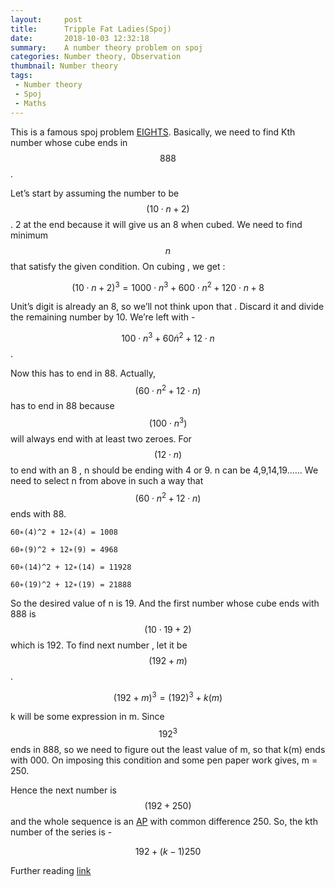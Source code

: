 ```yaml
---
layout:     post
title:      Tripple Fat Ladies(Spoj)
date:       2018-10-03 12:32:18
summary:    A number theory problem on spoj
categories: Number theory, Observation
thumbnail: Number theory
tags:
 - Number theory 
 - Spoj
 - Maths
---
```


This is a famous spoj problem [EIGHTS](https://www.spoj.com/problems/EIGHTS/).
Basically, we need to find Kth number whose cube ends in $$888$$.

Let’s start by assuming the number to be $$(10 \cdot n + 2)$$.
2 at the end because it will give us an 8 when cubed. We need to find minimum $$n$$ that satisfy the given condition.
On cubing , we get :

$$(10 \cdot n + 2)^3 = 1000 \cdot n^3 + 600 \cdot n^2 + 120 \cdot n + 8$$

Unit’s digit is already an 8, so we’ll not think upon that . Discard it and divide the remaining number by 10.
We’re left with - 

$$100 \cdot n^3 + 60 \dot n^2 + 12 \cdot n$$. 

Now this has to end in 88.  Actually,  $$(60 \cdot n^2 + 12 \cdot n)$$  has to end in 88 because  $$(100 \cdot n^3)$$  will always end with at least two zeroes.
For  $$(12 \cdot n)$$   to end with an 8 , n should be ending with 4 or 9. n can be 4,9,14,19......
We need to select n from above in such a way that  $$(60 \cdot n^2 + 12 \cdot n)$$  ends with 88.

```
60∗(4)^2 + 12∗(4) = 1008

60∗(9)^2 + 12∗(9) = 4968

60∗(14)^2 + 12∗(14) = 11928

60∗(19)^2 + 12∗(19) = 21888

```

So the desired value of n is 19. And the first number whose cube ends with 888 is  $$(10 \cdot 19 + 2)$$ which is 192.
To find next number , let it be  $$(192 + m)$$.

$$(192 + m)^3 = (192)^3 + k(m)$$

k will be some expression in m. Since $$192^3$$ ends in 888, so we need to figure out the least value of m, so that k(m) ends with 000. On imposing this condition and some pen paper work gives,  m = 250.

Hence the next number is $$(192+250)$$ and the whole sequence is an <ins>AP</ins> with common difference 250. So, the kth number of the series is -

$$192 + (k − 1)250$$

Further reading [link](http://qr.ae/TUGHty)


